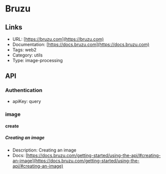 # Bruzu

## Links

* URL: [https://bruzu.com](https://bruzu.com)
* Documentation: [https://docs.bruzu.com](https://docs.bruzu.com)
* Tags: web2
* Category: utils
* Type: image-processing

## API

### Authentication

* apiKey: query

### image

#### create

##### Creating an image

* Description: Creating an image
* Docs: [https://docs.bruzu.com/getting-started/using-the-api/#creating-an-image](https://docs.bruzu.com/getting-started/using-the-api/#creating-an-image)
